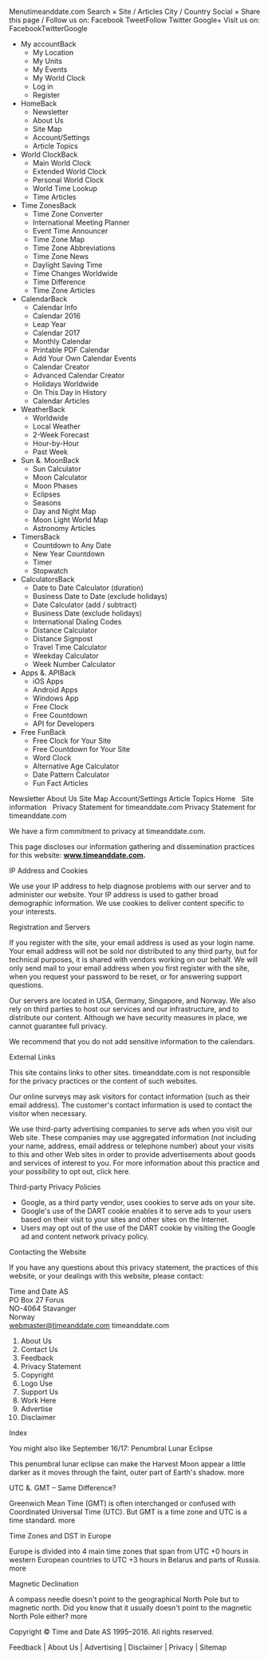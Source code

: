 Menutimeanddate.com Search × Site / Articles City / Country Social × Share this page / Follow us on: Facebook TweetFollow Twitter Google+ Visit us on: FacebookTwitterGoogle

*   My accountBack
    *   My Location
    *   My Units
    *   My Events
    *   My World Clock
    *   Log in
    *   Register
*   HomeBack
    *   Newsletter
    *   About Us
    *   Site Map
    *   Account/Settings
    *   Article Topics
*   World ClockBack
    *   Main World Clock
    *   Extended World Clock
    *   Personal World Clock
    *   World Time Lookup
    *   Time Articles
*   Time ZonesBack
    *   Time Zone Converter
    *   International Meeting Planner
    *   Event Time Announcer
    *   Time Zone Map
    *   Time Zone Abbreviations
    *   Time Zone News
    *   Daylight Saving Time
    *   Time Changes Worldwide
    *   Time Difference
    *   Time Zone Articles
*   CalendarBack
    *   Calendar Info
    *   Calendar 2016
    *   Leap Year
    *   Calendar 2017
    *   Monthly Calendar
    *   Printable PDF Calendar
    *   Add Your Own Calendar Events
    *   Calendar Creator
    *   Advanced Calendar Creator
    *   Holidays Worldwide
    *   On This Day in History
    *   Calendar Articles
*   WeatherBack
    *   Worldwide
    *   Local Weather
    *   2-Week Forecast
    *   Hour-by-Hour
    *   Past Week
*   Sun &. MoonBack
    *   Sun Calculator
    *   Moon Calculator
    *   Moon Phases
    *   Eclipses
    *   Seasons
    *   Day and Night Map
    *   Moon Light World Map
    *   Astronomy Articles
*   TimersBack
    *   Countdown to Any Date
    *   New Year Countdown
    *   Timer
    *   Stopwatch
*   CalculatorsBack
    *   Date to Date Calculator (duration)
    *   Business Date to Date (exclude holidays)
    *   Date Calculator (add / subtract)
    *   Business Date (exclude holidays)
    *   International Dialing Codes
    *   Distance Calculator
    *   Distance Signpost
    *   Travel Time Calculator
    *   Weekday Calculator
    *   Week Number Calculator
*   Apps &. APIBack
    *   iOS Apps
    *   Android Apps
    *   Windows App
    *   Free Clock
    *   Free Countdown
    *   API for Developers
*   Free FunBack
    *   Free Clock for Your Site
    *   Free Countdown for Your Site
    *   Word Clock
    *   Alternative Age Calculator
    *   Date Pattern Calculator
    *   Fun Fact Articles

Newsletter About Us Site Map Account/Settings Article Topics Home   Site information   Privacy Statement for timeanddate.com Privacy Statement for timeanddate.com

We have a firm commitment to privacy at timeanddate.com.

This page discloses our information gathering and dissemination practices for this website: **www.timeanddate.com.**

IP Address and Cookies

We use your IP address to help diagnose problems with our server and to administer our website. Your IP address is used to gather broad demographic information. We use cookies to deliver content specific to your interests.

Registration and Servers

If you register with the site, your email address is used as your login name. Your email address will not be sold nor distributed to any third party, but for technical purposes, it is shared with vendors working on our behalf. We will only send mail to your email address when you first register with the site, when you request your password to be reset, or for answering support questions.

Our servers are located in USA, Germany, Singapore, and Norway. We also rely on third parties to host our services and our infrastructure, and to distribute our content. Although we have security measures in place, we cannot guarantee full privacy.

We recommend that you do not add sensitive information to the calendars.

External Links

This site contains links to other sites. timeanddate.com is not responsible for the privacy practices or the content of such websites.

Our online surveys may ask visitors for contact information (such as their email address). The customer's contact information is used to contact the visitor when necessary.

We use third-party advertising companies to serve ads when you visit our Web site. These companies may use aggregated information (not including your name, address, email address or telephone number) about your visits to this and other Web sites in order to provide advertisements about goods and services of interest to you. For more information about this practice and your possibility to opt out, click here.

Third-party Privacy Policies

*   Google, as a third party vendor, uses cookies to serve ads on your site.
*   Google's use of the DART cookie enables it to serve ads to your users based on their visit to your sites and other sites on the Internet.
*   Users may opt out of the use of the DART cookie by visiting the Google ad and content network privacy policy.

Contacting the Website

If you have any questions about this privacy statement, the practices of this website, or your dealings with this website, please contact:

Time and Date AS  
PO Box 27 Forus  
NO-4064 Stavanger  
Norway  
webmaster@timeanddate.com timeanddate.com

1.  About Us
2.  Contact Us
3.  Feedback
4.  Privacy Statement
5.  Copyright
6.  Logo Use
7.  Support Us
8.  Work Here
9.  Advertise
10.  Disclaimer

Index

You might also like September 16/17: Penumbral Lunar Eclipse

This penumbral lunar eclipse can make the Harvest Moon appear a little darker as it moves through the faint, outer part of Earth's shadow. more

UTC &. GMT – Same Difference?

Greenwich Mean Time (GMT) is often interchanged or confused with Coordinated Universal Time (UTC). But GMT is a time zone and UTC is a time standard. more

Time Zones and DST in Europe

Europe is divided into 4 main time zones that span from UTC +0 hours in western European countries to UTC +3 hours in Belarus and parts of Russia. more

Magnetic Declination

A compass needle doesn't point to the geographical North Pole but to magnetic north. Did you know that it usually doesn't point to the magnetic North Pole either? more

Copyright © Time and Date AS 1995–2016. All rights reserved.

Feedback | About Us | Advertising | Disclaimer | Privacy | Sitemap